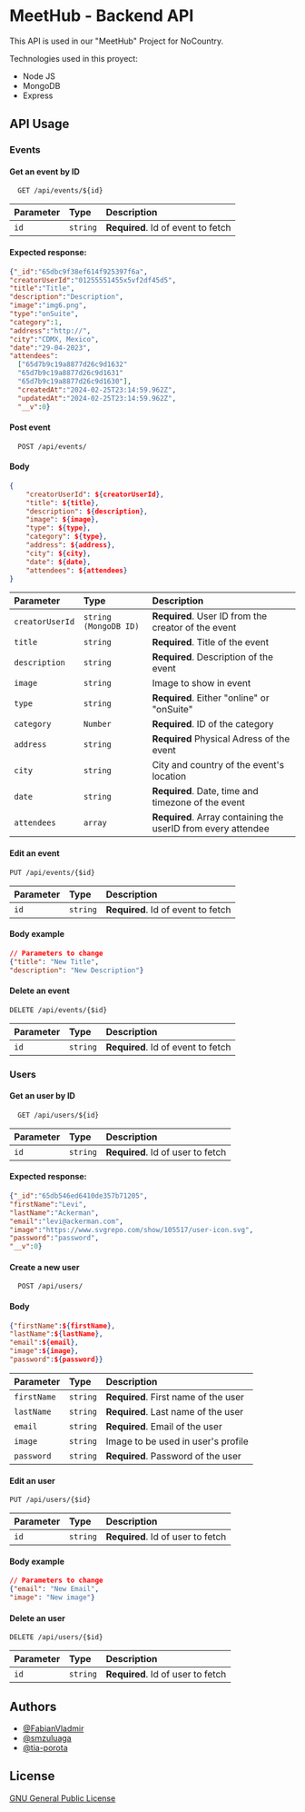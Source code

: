 
# MeetHub - Backend API

This API is used in our "MeetHub" Project for NoCountry.

Technologies used in this proyect:
* Node JS
* MongoDB
* Express
## API Usage

### Events

#### Get an event by ID

```http
  GET /api/events/${id}
```

| Parameter | Type     | Description                       |
| :-------- | :------- | :-------------------------------- |
| `id`      | `string` | **Required**. Id of event to fetch |

#### Expected response:
```json
{"_id":"65dbc9f38ef614f925397f6a",
"creatorUserId":"01255551455x5vf2df45d5",
"title":"Title",
"description":"Description",
"image":"img6.png",
"type":"onSuite",
"category":1,
"address":"http://",
"city":"CDMX, Mexico",
"date":"29-04-2023",
"attendees":
  ["65d7b9c19a8877d26c9d1632"
  "65d7b9c19a8877d26c9d1631"
  "65d7b9c19a8877d26c9d1630"],
  "createdAt":"2024-02-25T23:14:59.962Z",
  "updatedAt":"2024-02-25T23:14:59.962Z",
  "__v":0}
```



#### Post event
```http
  POST /api/events/
```
#### Body
```json
{
    "creatorUserId": ${creatorUserId},
    "title": ${title},
    "description": ${description},
    "image": ${image},
    "type": ${type},
    "category": ${type},
    "address": ${address},
    "city": ${city},
    "date": ${date},
    "attendees": ${attendees}
}
```



| Parameter | Type     | Description                       |
| :-------- | :------- | :---------------- |
| `creatorUserId`      | `string (MongoDB ID)` | **Required**. User ID from the creator of the event | 
| `title`      | `string` | **Required**. Title of the event | 
| `description`      | `string` | **Required**. Description of the event | 
| `image`      | `string` |  Image to show in event | 
| `type`      | `string` | **Required**. Either "online" or "onSuite" | 
| `category`      | `Number` | **Required**. ID of the category | 
| `address`      | `string` | **Required** Physical Adress of the event  | 
| `city`      | `string` | City and country of the event's location | 
| `date`      | `string` | **Required**. Date, time and timezone of the event | 
| `attendees`      | `array` | **Required**. Array containing the userID from every attendee  |

#### Edit an event
```http
PUT /api/events/{$id}
```
| Parameter | Type     | Description                       |
| :-------- | :------- | :-------------------------------- |
| `id`      | `string` | **Required**. Id of event to fetch |

#### Body example
```json
// Parameters to change
{"title": "New Title",
"description": "New Description"}
```

#### Delete an event
```http
DELETE /api/events/{$id}
```
| Parameter | Type     | Description                       |
| :-------- | :------- | :-------------------------------- |
| `id`      | `string` | **Required**. Id of event to fetch |


### Users

#### Get an user by ID

```http
  GET /api/users/${id}
```

| Parameter | Type     | Description                       |
| :-------- | :------- | :-------------------------------- |
| `id`      | `string` | **Required**. Id of user to fetch |

#### Expected response:
```json
{"_id":"65db546ed6410de357b71205",
"firstName":"Levi",
"lastName":"Ackerman",
"email":"levi@ackerman.com",
"image":"https://www.svgrepo.com/show/105517/user-icon.svg",
"password":"password",
"__v":0}
```



#### Create a new user
```http
  POST /api/users/
```
#### Body
```json
{"firstName":${firstName},
"lastName":${lastName},
"email":${email},
"image":${image},
"password":${password}}
```

| Parameter | Type     | Description                       |
| :-------- | :------- | :--- |
| `firstName`      | `string` | **Required**. First name of the user |
| `lastName`      | `string` | **Required**. Last name of the user | 
| `email`      | `string` |  **Required**. Email of the user | 
| `image`      | `string` | Image to be used in user's profile| 
| `password`      | `string` | **Required**. Password of the user |






#### Edit an user 
```http
PUT /api/users/{$id}
```
| Parameter | Type     | Description                       |
| :-------- | :------- | :-------------------------------- |
| `id`      | `string` | **Required**. Id of user to fetch |

#### Body example
```json
// Parameters to change
{"email": "New Email",
"image": "New image"}
```

#### Delete an user
```http
DELETE /api/users/{$id}
```
| Parameter | Type     | Description                       |
| :-------- | :------- | :-------------------------------- |
| `id`      | `string` | **Required**. Id of user to fetch |


## Authors

- [@FabianVladmir](https://github.com/FabianVladmir/)
- [@smzuluaga](https://github.com/smzuluaga/)
- [@tia-porota](https://github.com/tia-porota/)

## License

[GNU General Public License](https://choosealicense.com/licenses/gpl-3.0/)


